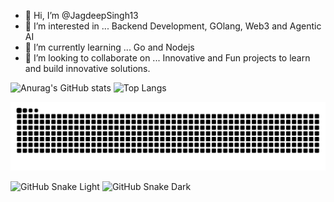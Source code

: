 - 👋 Hi, I’m @JagdeepSingh13
- 👀 I’m interested in ... Backend Development, GOlang, Web3 and Agentic AI
- 🌱 I’m currently learning ... Go and Nodejs
- 💞️ I’m looking to collaborate on ... Innovative and Fun projects to learn and build innovative solutions.

![Anurag's GitHub stats](https://github-readme-stats.vercel.app/api?username=JagdeepSingh13&show_icons=true&show=prs_merged_percentage&theme=radical)
![Top Langs](https://github-readme-stats.vercel.app/api/top-langs/?username=JagdeepSingh13&hide=css,html&langs_count=4&layout=donut&theme=radical)

![Snake animation](https://github.com/JagdeepSingh13/JagdeepSingh13/blob/output/github-contribution-grid-snake.svg)

![GitHub Snake Light](https://raw.githubusercontent.com/JagdeepSingh13/JagdeepSingh13/output/dist/github-contribution-grid-snake.svg#gh-light-mode-only)
![GitHub Snake Dark](https://raw.githubusercontent.com/JagdeepSingh13/JagdeepSingh13/output/dist/github-contribution-grid-snake-dark.svg#gh-dark-mode-only)

